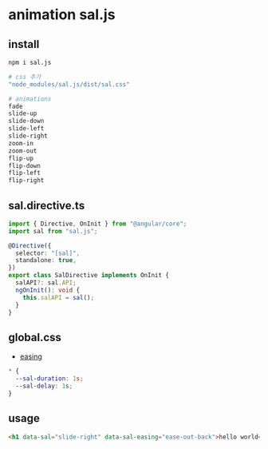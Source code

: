 # animation sal.js

## install

```sh
npm i sal.js

# css 추가
"node_modules/sal.js/dist/sal.css"

# animations
fade
slide-up
slide-down
slide-left
slide-right
zoom-in
zoom-out
flip-up
flip-down
flip-left
flip-right
```

## sal.directive.ts

```ts
import { Directive, OnInit } from "@angular/core";
import sal from "sal.js";

@Directive({
  selector: "[sal]",
  standalone: true,
})
export class SalDirective implements OnInit {
  salAPI?: sal.API;
  ngOnInit(): void {
    this.salAPI = sal();
  }
}
```

## global.css

- [easing](https://easings.net/ko)

```css
* {
  --sal-duration: 1s;
  --sal-delay: 1s;
}
```

## usage

```html
<h1 data-sal="slide-right" data-sal-easing="ease-out-back">hello world</h1>
```
